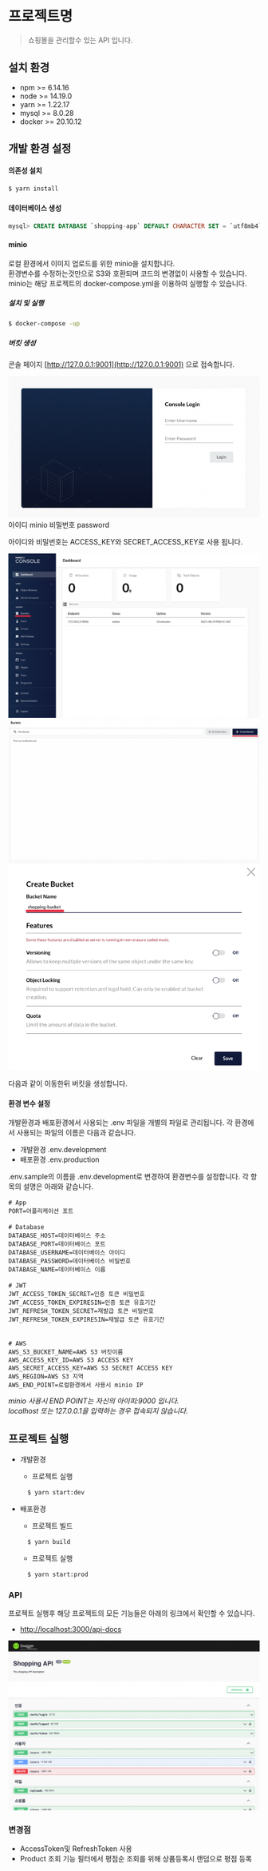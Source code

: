 # 프로젝트명

> 쇼핑몰을 관리할수 있는 API 입니다.

## 설치 환경

- npm >= 6.14.16
- node >= 14.19.0
- yarn >= 1.22.17
- mysql >= 8.0.28
- docker >= 20.10.12

## 개발 환경 설정

#### 의존성 설치

```bash
$ yarn install
```

#### 데이터베이스 생성

```sql
mysql> CREATE DATABASE `shopping-app` DEFAULT CHARACTER SET = `utf8mb4` DEFAULT COLLATE = `utf8mb4_0900_ai_ci`;
```

#### minio

로컬 환경에서 이미지 업로드를 위한 minio을 설치합니다.  
환경변수를 수정하는것만으로 S3와 호환되며 코드의 변경없이 사용할 수 있습니다.
minio는 해당 프로젝트의 docker-compose.yml을 이용하여 실행할 수 있습니다.

##### 설치 및 실행

```bash
$ docker-compose -up
```

##### 버킷 생성

콘솔 페이지 [http://127.0.0.1:9001](http://127.0.0.1:9001) 으로 접속합니다.

![](./images/1.png)
아이디 minio
비밀번호 password

아이디와 비밀번호는 ACCESS_KEY와 SECRET_ACCESS_KEY로 사용 됩니다.

![](./images/2.png)
![](./images/3.png)
![](./images/4.png)

다음과 같이 이동한뒤 버킷을 생성합니다.

#### 환경 변수 설정

개발환경과 배포환경에서 사용되는 .env 파일을 개별의 파일로 관리됩니다.
각 환경에서 사용되는 파일의 이름은 다음과 같습니다.

- 개발환경 .env.development
- 배포환경 .env.production

.env.sample의 이름을 .env.development로 변경하여 환경변수를 설정합니다.
각 항목의 설명은 아래와 같습니다.

```
# App
PORT=어플리케이션 포트

# Database
DATABASE_HOST=데이터베이스 주소
DATABASE_PORT=데이터베이스 포트
DATABASE_USERNAME=데이터베이스 아이디
DATABASE_PASSWORD=데이터베이스 비밀번호
DATABASE_NAME=데이터베이스 이름

# JWT
JWT_ACCESS_TOKEN_SECRET=인증 토큰 비밀번호
JWT_ACCESS_TOKEN_EXPIRESIN=인증 토큰 유효기간
JWT_REFRESH_TOKEN_SECRET=재발급 토큰 비밀번호
JWT_REFRESH_TOKEN_EXPIRESIN=재발급 토큰 유효기간


# AWS
AWS_S3_BUCKET_NAME=AWS S3 버킷이름
AWS_ACCESS_KEY_ID=AWS S3 ACCESS KEY
AWS_SECRET_ACCESS_KEY=AWS S3 SECRET ACCESS KEY
AWS_REGION=AWS S3 지역
AWS_END_POINT=로컬환경에서 사용시 minio IP
```

_minio 사용시 END POINT는 자신의 아이피:9000 입니다._  
_localhost 또는 127.0.0.1을 입력하는 경우 접속되지 않습니다._

## 프로젝트 실행

- 개발환경

  - 프로젝트 실행

  ```bash
    $ yarn start:dev
  ```

- 배포환경
  - 프로젝트 빌드
  ```bash
    $ yarn build
  ```
  - 프로젝트 실행
  ```bash
    $ yarn start:prod
  ```

### API

프로젝트 실행후 해당 프로젝트의 모든 기능들은 아래의 링크에서 확인할 수 있습니다.

- [http://localhost:3000/api-docs](http://localhost:3000/api-docs)

![](./images/5.png)

### 변경점

- AccessToken및 RefreshToken 사용
- Product 조회 기능 필터에서 평점순 조회를 위해 상품등록시 랜덤으로 평점 등록
